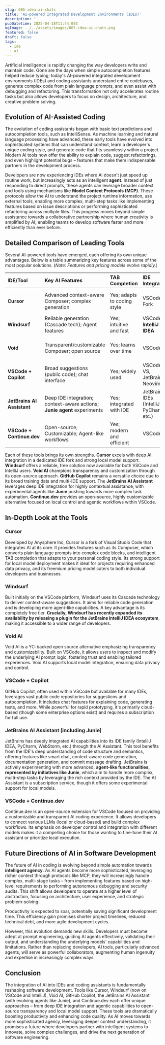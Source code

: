```yaml
---
slug: 005-idea-ai-chats
title: 'AI-powered Integrated Development Environments (IDEs)'
description: ''
pubDatetime: 2025-04-18T11:44:00Z
ogImage: ../../assets/images/005-idea-ai-chats.png
featured: false
draft: false
tags:
  - ide
  - ai
---
```


Artificial intelligence is rapidly changing the way developers write and maintain code.
Gone are the days when simple autocompletion features helped reduce typing; today's AI-powered integrated development environments (IDEs) and coding assistants understand entire codebases, generate complex code from plain language prompts, and even assist with debugging and refactoring.
This transformation not only accelerates routine tasks but also allows developers to focus on design, architecture, and creative problem solving.

## Evolution of AI-Assisted Coding

The evolution of coding assistants began with basic text predictions and autocompletion tools, such as IntelliSense.
As machine learning and natural language processing have advanced, these early tools have evolved into sophisticated systems that can understand context, learn a developer's unique coding style, and generate code that fits seamlessly within a project.
Modern AI tools now offer the ability to explain code, suggest refactorings, and even highlight potential bugs – features that make them indispensable partners in the development process.

Developers are now experiencing IDEs where AI doesn't just speed up routine work, but increasingly acts as an intelligent **agent**.
Instead of just responding to direct prompts, these agents can leverage broader context and tools using mechanisms like **Model Context Protocols (MCP)**.
These protocols allow the AI to understand the project runtime information, use external tools, enabling more complex, multi-step tasks like implementing features based on issue descriptions or performing sophisticated refactoring across multiple files.
This progress moves beyond simple assistance towards a collaborative partnership where human creativity is amplified by AI, enabling teams to develop software faster and more efficiently than ever before.

## Detailed Comparison of Leading Tools

Several AI-powered tools have emerged, each offering its own unique advantages.
Below is a table summarizing key features across some of the most popular solutions.
(*Note: Features and pricing models evolve rapidly.*)

| IDE/Tool                 | Key AI Features                                      | TAB Completion                | IDE Integration        | Free Version                              | Local Models Support                 |
| :----------------------- | :--------------------------------------------------- | :---------------------------- | :--------------------- | :---------------------------------------- | :----------------------------------- |
| **Cursor**               | Advanced context-aware Composer; complex generation | Yes; adapts to coding style   | VSCode Fork            | Freemium model with robust free tier      | Yes; supports various local models   |
| **Windsurf**             | Reliable generation (Cascade tech); Agent features   | Yes; intuitive and fast       | VSCode, **IntelliJ IDEA** | Completely free tier available            | No; relies on cloud-based models     |
| **Void**                 | Transparent/customizable Composer; open source     | Yes; learns over time         | VSCode                 | Freemium model; community-driven          | Yes; open source encourages local    |
| **VSCode + Copilot**     | Broad suggestions (public code); chat interface    | Yes; widely used              | VSCode, VS, JetBrains, Neovim | VSCode free; Copilot requires subscription | Limited (via extensions/gateways) |
| **JetBrains AI Assistant** | Deep IDE integration; context-aware actions; **Junie agent** experiments | Yes; integrated with IDE | JetBrains IDEs (IntelliJ, PyCharm, etc.) | Subscription-based (trial available) | Yes (experimental/limited models)    |
| **VSCode + Continue.dev** | Open-source; Customizable; Agent-like workflows    | Yes; modern and efficient     | VSCode                 | Open Source / Freemium for cloud proxy | Yes; supports various local models   |

Each of these tools brings its own strengths.
**Cursor** excels with deep AI integration in a dedicated IDE fork and strong local model support.
**Windsurf** offers a reliable, free solution now available for both VSCode and IntelliJ users.
**Void AI** champions transparency and customization through its open-source approach.
**GitHub Copilot** remains a versatile choice due to its broad training data and multi-IDE support.
The **JetBrains AI Assistant** leverages deep IDE integration for highly contextual assistance, with experimental agents like **Junie** pushing towards more complex task automation.
**Continue.dev** provides an open-source, highly customizable alternative focused on local control and agentic workflows within VSCode.

## In-Depth Look at the Tools

### Cursor

Developed by Anysphere Inc, Cursor is a fork of Visual Studio Code that integrates AI at its core.
It provides features such as its Composer, which converts plain language prompts into complex code blocks, and intelligent TAB completion that adapts to your personal coding style.
Its strong support for local model deployment makes it ideal for projects requiring enhanced data privacy, and its freemium pricing model caters to both individual developers and businesses.

### Windsurf

Built initially on the VSCode platform, Windsurf uses its Cascade technology to deliver context-aware suggestions.
It aims for reliable code generation and is developing more agent-like capabilities.
A key advantage is its completely free tier.
**Crucially, Windsurf has recently expanded its availability by releasing a plugin for the JetBrains IntelliJ IDEA ecosystem**, making it accessible to a wider range of developers.

### Void AI

Void AI is a YC-backed open source alternative emphasizing transparency and customizability.
Built on VSCode, it allows users to inspect and modify the underlying AI prompt logic, fostering trust and enabling tailored experiences.
Void AI supports local model integration, ensuring data privacy and control.

### VSCode + Copilot

GitHub Copilot, often used within VSCode but available for many IDEs, leverages vast public code repositories for suggestions and autocompletion.
It includes chat features for explaining code, generating tests, and more.
While powerful for rapid prototyping, it's primarily cloud-based (though some enterprise options exist) and requires a subscription for full use.

### JetBrains AI Assistant (including Junie)

JetBrains has deeply integrated AI capabilities into its IDE family (IntelliJ IDEA, PyCharm, WebStorm, etc.) through the AI Assistant.
This tool benefits from the IDE's deep understanding of code structure and semantics, offering features like smart chat, context-aware code generation, documentation generation, and commit message drafting.
JetBrains is actively experimenting with more advanced, **agent-like functionalities, represented by initiatives like Junie**, which aim to handle more complex, multi-step tasks by leveraging the rich context provided by the IDE.
The AI Assistant is a subscription service, though it offers some experimental support for local models.

### VSCode + Continue.dev

Continue.dev is an open-source extension for VSCode focused on providing a customizable and transparent AI coding experience.
It allows developers to connect various LLMs (local or cloud-based) and build complex workflows.
Its emphasis on developer control and integration with different models makes it a compelling choice for those wanting to fine-tune their AI assistant or prioritize local execution.

## Future Directions of AI in Software Development

The future of AI in coding is evolving beyond simple automation towards **intelligent agency**.
As AI agents become more sophisticated, leveraging richer context through protocols like MCP, they will increasingly handle complex, multi-stage tasks – from implementing features based on high-level requirements to performing autonomous debugging and security audits.
This shift allows developers to operate at a higher level of abstraction, focusing on architecture, user experience, and strategic problem-solving.

Productivity is expected to soar, potentially saving significant development time.
This efficiency gain promises shorter project timelines, reduced technical debt, and more agile development cycles.

However, this evolution demands new skills.
Developers must become adept at prompt engineering, guiding AI agents effectively, validating their output, and understanding the underlying models' capabilities and limitations.
Rather than replacing developers, AI tools, particularly advanced agents, will serve as powerful collaborators, augmenting human ingenuity and expertise in increasingly complex ways.

## Conclusion

The integration of AI into IDEs and coding assistants is fundamentally reshaping software development.
Tools like Cursor, Windsurf (now on VSCode and IntelliJ), Void AI, GitHub Copilot, the JetBrains AI Assistant (with evolving agents like Junie), and Continue.dev each offer unique approaches – from deep IDE integration and agentic capabilities to open-source transparency and local model support.
These tools are dramatically boosting productivity and enhancing code quality.
As AI moves towards more sophisticated agency, leveraging deeper context understanding, it promises a future where developers partner with intelligent systems to innovate, solve complex challenges, and drive the next generation of software engineering.